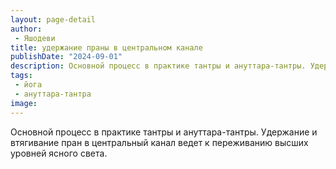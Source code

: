 ```yaml
---
layout: page-detail
author:
 - Яшодеви
title: удержание праны в центральном канале
publishDate: "2024-09-01"
description: Основной процесс в практике тантры и ануттара-тантры. Удержание и втягивание пран в центральный канал ведет к переживанию высших уровней ясного света.
tags:
 - йога
 - ануттара-тантра
image: 
---
```


Основной процесс в практике тантры и ануттара-тантры. Удержание и втягивание пран в центральный канал ведет к переживанию высших уровней ясного света.

